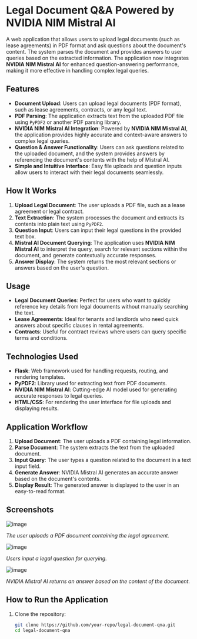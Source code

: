 # Legal Document Q&A Powered by NVIDIA NIM Mistral AI

A web application that allows users to upload legal documents (such as lease agreements) in PDF format and ask questions about the document's content. The system parses the document and provides answers to user queries based on the extracted information. The application now integrates **NVIDIA NIM Mistral AI** for enhanced question-answering performance, making it more effective in handling complex legal queries.

## Features

- **Document Upload**: Users can upload legal documents (PDF format), such as lease agreements, contracts, or any legal text.
- **PDF Parsing**: The application extracts text from the uploaded PDF file using `PyPDF2` or another PDF parsing library.
- **NVIDIA NIM Mistral AI Integration**: Powered by **NVIDIA NIM Mistral AI**, the application provides highly accurate and context-aware answers to complex legal queries.
- **Question & Answer Functionality**: Users can ask questions related to the uploaded document, and the system provides answers by referencing the document's contents with the help of Mistral AI.
- **Simple and Intuitive Interface**: Easy file uploads and question inputs allow users to interact with their legal documents seamlessly.

## How It Works

1. **Upload Legal Document**: The user uploads a PDF file, such as a lease agreement or legal contract.
2. **Text Extraction**: The system processes the document and extracts its contents into plain text using `PyPDF2`.
3. **Question Input**: Users can input their legal questions in the provided text box.
4. **Mistral AI Document Querying**: The application uses **NVIDIA NIM Mistral AI** to interpret the query, search for relevant sections within the document, and generate contextually accurate responses.
5. **Answer Display**: The system returns the most relevant sections or answers based on the user's question.

## Usage

- **Legal Document Queries**: Perfect for users who want to quickly reference key details from legal documents without manually searching the text.
- **Lease Agreements**: Ideal for tenants and landlords who need quick answers about specific clauses in rental agreements.
- **Contracts**: Useful for contract reviews where users can query specific terms and conditions.

## Technologies Used

- **Flask**: Web framework used for handling requests, routing, and rendering templates.
- **PyPDF2**: Library used for extracting text from PDF documents.
- **NVIDIA NIM Mistral AI**: Cutting-edge AI model used for generating accurate responses to legal queries.
- **HTML/CSS**: For rendering the user interface for file uploads and displaying results.

## Application Workflow

1. **Upload Document**: The user uploads a PDF containing legal information.
2. **Parse Document**: The system extracts the text from the uploaded document.
3. **Input Query**: The user types a question related to the document in a text input field.
4. **Generate Answer**: NVIDIA Mistral AI generates an accurate answer based on the document's contents.
5. **Display Result**: The generated answer is displayed to the user in an easy-to-read format.

## Screenshots

![image](https://github.com/user-attachments/assets/faad3c33-be2d-414a-96ec-4810ed34d1c5)


*The user uploads a PDF document containing the legal agreement.*

![image](https://github.com/user-attachments/assets/8406cd02-9671-420b-8705-a0c92a22519a)


*Users input a legal question for querying.*

![image](https://github.com/user-attachments/assets/90ea3d6f-be61-4fc6-8a32-92327156d6e2)


*NVIDIA Mistral AI returns an answer based on the content of the document.*

## How to Run the Application

1. Clone the repository:
   ```bash
   git clone https://github.com/your-repo/legal-document-qna.git
   cd legal-document-qna
